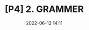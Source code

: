 ---
slug: "p4-grammer"
title: "[P4] 2. GRAMMER"
date: "2022-06-12 14:11"
category: "Network"
tags: ["SDN", "P4"]
thumbnailSrc: "/images/default.jpg"
---